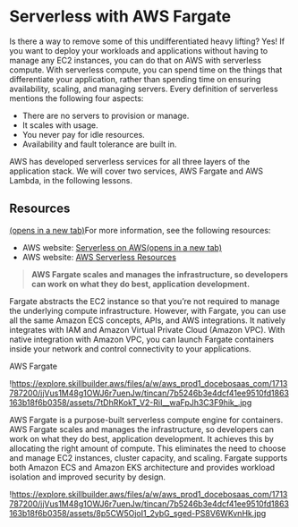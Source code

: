 # Serverless with AWS Fargate

Is there a way to remove some of this undifferentiated heavy lifting? Yes! If you want to deploy your workloads and applications without having to manage any EC2 instances, you can do that on AWS with serverless compute.
With serverless compute, you can spend time on the things that differentiate your application, rather than spending time on ensuring availability, scaling, and managing servers. Every definition of serverless mentions the following four aspects:

- There are no servers to provision or manage.
- It scales with usage.
- You never pay for idle resources.
- Availability and fault tolerance are built in.

AWS has developed serverless services for all three layers of the application stack. We will cover two services, AWS Fargate and AWS Lambda, in the following lessons.

## Resources

[(opens in a new tab)](https://aws.amazon.com/serverless/#:~:text=Serverless%20is%20the%20native%20architecture,services%20without%20thinking%20about%20servers.)For more information, see the following resources:

- AWS website: [Serverless on AWS(opens in a new tab)](https://aws.amazon.com/serverless/#:~:text=Serverless%20is%20the%20native%20architecture,services%20without%20thinking%20about%20servers.)
- AWS website: [AWS Serverless Resources](https://aws.amazon.com/serverless/resources/?serverless.sort-by=item.additionalFields.createdDate&serverless.sort-order=desc)

> **AWS Fargate scales and manages the infrastructure, so developers can work on what they do best, application development.**
> 

Fargate abstracts the EC2 instance so that you’re not required to manage the underlying compute infrastructure. However, with Fargate, you can use all the same Amazon ECS concepts, APIs, and AWS integrations. It natively integrates with IAM and Amazon Virtual Private Cloud (Amazon VPC). With native integration with Amazon VPC, you can launch Fargate containers inside your network and control connectivity to your applications.

AWS Fargate

!https://explore.skillbuilder.aws/files/a/w/aws_prod1_docebosaas_com/1713787200/jjVus1M48g1OWJ6r7uenJw/tincan/7b5246b3e4dcf41ee9510fd1863163b18f6b0358/assets/7tDhRKokT_V2-RiI__waFpJh3C3F9hik_.jpg

AWS Fargate is a purpose-built serverless compute engine for containers. AWS Fargate scales and manages the infrastructure, so developers can work on what they do best, application development. It achieves this by allocating the right amount of compute. This eliminates the need to choose and manage EC2 instances, cluster capacity, and scaling. Fargate supports both Amazon ECS and Amazon EKS architecture and provides workload isolation and improved security by design.

!https://explore.skillbuilder.aws/files/a/w/aws_prod1_docebosaas_com/1713787200/jjVus1M48g1OWJ6r7uenJw/tincan/7b5246b3e4dcf41ee9510fd1863163b18f6b0358/assets/8p5CW5OjoI1_2ybG_sged-PS8V6WKvnHk.jpg